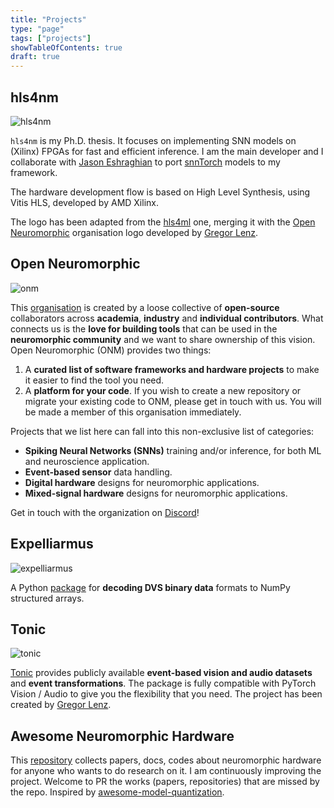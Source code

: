 ```yaml
---
title: "Projects"
type: "page"
tags: ["projects"]
showTableOfContents: true
draft: true
---
```


## hls4nm

![hls4nm](/images/about/hls4nm-logo.png)

`hls4nm` is my Ph.D. thesis. It focuses on implementing SNN models on (Xilinx) FPGAs for fast and efficient inference. I am the main developer and I collaborate with [Jason Eshraghian](https://jasoneshraghian.com) to port [snnTorch](https://github.com/jeshraghian/snntorch/) models to my framework. 

The hardware development flow is based on High Level Synthesis, using Vitis HLS, developed by AMD Xilinx. 

The logo has been adapted from the [hls4ml](https://github.com/fastmachinelearning/hls4ml) one, merging it with the [Open Neuromorphic](https://open-neuromorphic.org) organisation logo developed by [Gregor Lenz](https://lenzgregor.com).

## Open Neuromorphic

![onm](/images/about/onm.png)

This [organisation](https://github.com/open-neuromorphic) is created by a loose collective of **open-source** collaborators across **academia**, **industry** and **individual contributors**. What connects us is the **love for building tools** that can be used in the **neuromorphic community** and we want to share ownership of this vision. Open Neuromorphic (ONM) provides two things:

1. A **curated list of software frameworks and hardware projects** to make it easier to find the tool you need.
2. A **platform for your code**. If you wish to create a new repository or migrate your existing code to ONM, please get in touch with us. You will be made a member of this organisation immediately.

Projects that we list here can fall into this non-exclusive list of categories:

* **Spiking Neural Networks (SNNs)** training and/or inference, for both ML and neuroscience application.
* **Event-based sensor** data handling.
* **Digital hardware** designs for neuromorphic applications.
* **Mixed-signal hardware** designs for neuromorphic applications.

Get in touch with the organization on [Discord](https://discord.gg/JParSCNe5k)!

## Expelliarmus 

![expelliarmus](/images/about/expelliarmus.png)

A Python [package](https://expelliarmus.readthedocs.io) for **decoding DVS binary data** formats to NumPy structured arrays.

## Tonic

![tonic](/images/about/tonic.png)

[Tonic](https://tonic.readthedocs.io) provides publicly available **event-based vision and audio datasets** and **event transformations**. The package is fully compatible with PyTorch Vision / Audio to give you the flexibility that you need. The project has been created by [Gregor Lenz](https://lenzgregor.com).

## Awesome Neuromorphic Hardware 

This [repository](https://github.com/fabrizio-ottati/awesome-neuromorphic-hw) collects papers, docs, codes about neuromorphic hardware for anyone who wants to do research on it. I am continuously improving the project. Welcome to PR the works (papers, repositories) that are missed by the repo. Inspired by [awesome-model-quantization](https://github.com/htqin/awesome-model-quantization).
